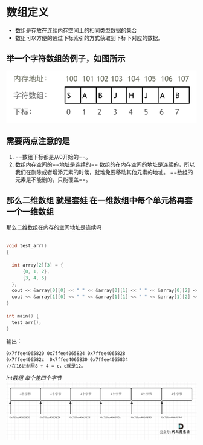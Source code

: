 
# 数组定义
- 数组是存放在连续内存空间上的相同类型数据的集合
- 数组可以方便的通过下标索引的方式获取到下标下对应的数据。

## 举一个字符数组的例子，如图所示
![alt text](image.png)

## 需要两点注意的是
1. ==数组下标都是从0开始的==。
2. 数组内存空间的==地址是连续的==
  数组的在内存空间的地址是连续的，所以我们在删除或者增添元素的时候，就难免要移动其他元素的地址。
  ==数组的元素是不能删的，只能覆盖==。

  ## 那么二维数组 就是套娃 在一维数组中每个单元格再套一个一维数组

  那么二维数组在内存的空间地址是连续吗
  ```c++
  
  void test_arr() 
  {

    int array[2][3] = {
		{0, 1, 2},
		{3, 4, 5}
    };
    cout << &array[0][0] << " " << &array[0][1] << " " << &array[0][2] << endl;
    cout << &array[1][0] << " " << &array[1][1] << " " << &array[1][2] << endl;
 }

int main() {
    test_arr();
}
```
输出：
```
0x7ffee4065820 0x7ffee4065824 0x7ffee4065828
0x7ffee406582c  0x7ffee4065830 0x7ffee4065834
//在16进制里8 + 4 = c，c就是12。
```
*int数组 每个差四个字节*
![alt text](image-1.png)